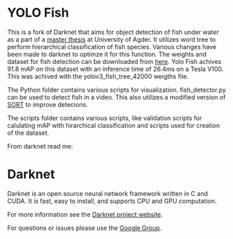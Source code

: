 # YOLO Fish #
This is a fork of Darknet that aims for object detection of fish under water as a part of a [master thesis](wip) at University of Agder. It utilizes word tree to perform hierarchical classification of fish species. Various changes have been made to darknet to optimze it for this function. The weights and dataset for fish detection can be downloaded from [here](wip). Yolo Fish achives 91.8 mAP on this dataset with an inference time of 26.4ms on a Tesla V100. This was achived with the yolov3\_fish\_tree_42000 weigths file.

The Python folder contains various scripts for visualization. fish_detector.py can be used to detect fish in a video. This also utilizes a modified version of [SORT](https://github.com/abewley/sort) to improve detecions.

The scripts folder contains various scripts, like validation scripts for calulating mAP with hirarchical classification and scripts used for creation of the dataset.

From darknet read me:
# Darknet #
Darknet is an open source neural network framework written in C and CUDA. It is fast, easy to install, and supports CPU and GPU computation.

For more information see the [Darknet project website](http://pjreddie.com/darknet).

For questions or issues please use the [Google Group](https://groups.google.com/forum/#!forum/darknet).

